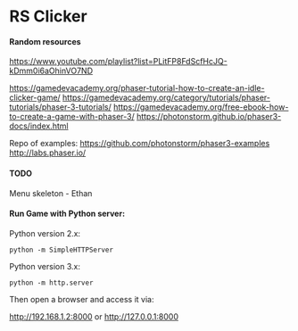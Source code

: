 # RS Clicker

#### Random resources

https://www.youtube.com/playlist?list=PLitFP8FdScfHcJQ-kDmm0i6aOhinVO7ND

https://gamedevacademy.org/phaser-tutorial-how-to-create-an-idle-clicker-game/
https://gamedevacademy.org/category/tutorials/phaser-tutorials/phaser-3-tutorials/
https://gamedevacademy.org/free-ebook-how-to-create-a-game-with-phaser-3/
https://photonstorm.github.io/phaser3-docs/index.html

Repo of examples:
https://github.com/photonstorm/phaser3-examples
http://labs.phaser.io/


#### TODO
Menu skeleton - Ethan

#### Run Game with Python server:

Python version 2.x:

`python -m SimpleHTTPServer`

Python version 3.x:

`python -m http.server`

Then open a browser and access it via:

http://192.168.1.2:8000 
or
http://127.0.0.1:8000


